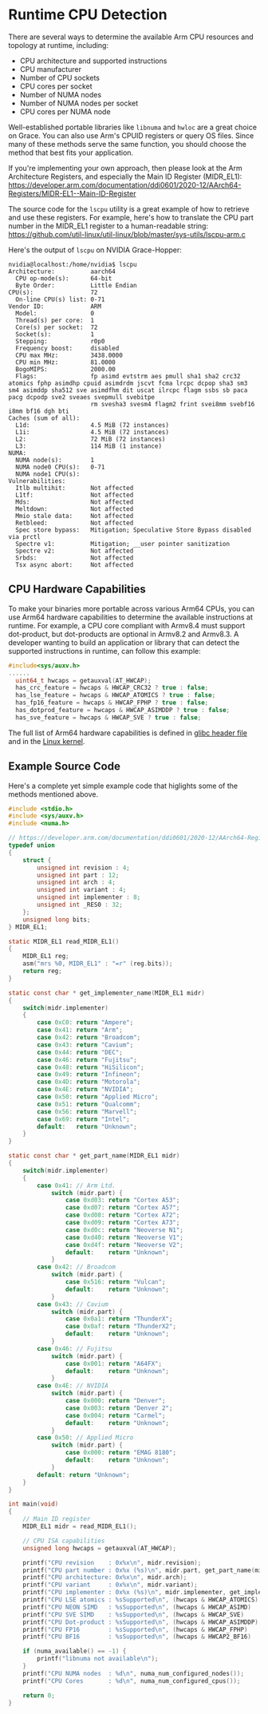 # Runtime CPU Detection

There are several ways to determine the available Arm CPU resources and topology at runtime, including:

 * CPU architecture and supported instructions
 * CPU manufacturer
 * Number of CPU sockets 
 * CPU cores per socket
 * Number of NUMA nodes
 * Number of NUMA nodes per socket
 * CPU cores per NUMA node

Well-established portable libraries like `libnuma` and `hwloc` are a great choice on Grace.  You can also use Arm's CPUID registers or query OS files.  Since many of these methods serve the same function, you should choose the method that best fits your application.

If you're implementing your own approach, then please look at the Arm Architecture Registers, and especially the Main ID Register (MIDR_EL1): https://developer.arm.com/documentation/ddi0601/2020-12/AArch64-Registers/MIDR-EL1--Main-ID-Register

The source code for the `lscpu` utility is a great example of how to retrieve and use these registers.  For example, here's how to translate the CPU part number in the MIDR_EL1 register to a human-readable string: https://github.com/util-linux/util-linux/blob/master/sys-utils/lscpu-arm.c

Here's the output of `lscpu` on NVIDIA Grace-Hopper:
```
nvidia@localhost:/home/nvidia$ lscpu
Architecture:          aarch64
  CPU op-mode(s):      64-bit
  Byte Order:          Little Endian
CPU(s):                72
  On-line CPU(s) list: 0-71
Vendor ID:             ARM
  Model:               0
  Thread(s) per core:  1
  Core(s) per socket:  72
  Socket(s):           1
  Stepping:            r0p0
  Frequency boost:     disabled
  CPU max MHz:         3438.0000
  CPU min MHz:         81.0000
  BogoMIPS:            2000.00
  Flags:               fp asimd evtstrm aes pmull sha1 sha2 crc32 atomics fphp asimdhp cpuid asimdrdm jscvt fcma lrcpc dcpop sha3 sm3 sm4 asimddp sha512 sve asimdfhm dit uscat ilrcpc flagm ssbs sb paca pacg dcpodp sve2 sveaes svepmull svebitpe
                       rm svesha3 svesm4 flagm2 frint svei8mm svebf16 i8mm bf16 dgh bti
Caches (sum of all):
  L1d:                 4.5 MiB (72 instances)
  L1i:                 4.5 MiB (72 instances)
  L2:                  72 MiB (72 instances)
  L3:                  114 MiB (1 instance)
NUMA:
  NUMA node(s):        1
  NUMA node0 CPU(s):   0-71
  NUMA node1 CPU(s):
Vulnerabilities:
  Itlb multihit:       Not affected
  L1tf:                Not affected
  Mds:                 Not affected
  Meltdown:            Not affected
  Mmio stale data:     Not affected
  Retbleed:            Not affected
  Spec store bypass:   Mitigation; Speculative Store Bypass disabled via prctl
  Spectre v1:          Mitigation; __user pointer sanitization
  Spectre v2:          Not affected
  Srbds:               Not affected
  Tsx async abort:     Not affected
```

## CPU Hardware Capabilities

To make your binaries more portable across various Arm64 CPUs, you can use Arm64 hardware capabilities to determine the available instructions at runtime.  For example, a CPU core compliant with Armv8.4 must support dot-product, but dot-products are optional in Armv8.2 and Armv8.3.  A developer wanting to build an application or library that can detect the supported instructions in runtime, can follow this example:

```c
#include<sys/auxv.h>
......
  uint64_t hwcaps = getauxval(AT_HWCAP);
  has_crc_feature = hwcaps & HWCAP_CRC32 ? true : false;
  has_lse_feature = hwcaps & HWCAP_ATOMICS ? true : false;
  has_fp16_feature = hwcaps & HWCAP_FPHP ? true : false;
  has_dotprod_feature = hwcaps & HWCAP_ASIMDDP ? true : false;
  has_sve_feature = hwcaps & HWCAP_SVE ? true : false;
```

The full list of Arm64 hardware capabilities is defined in [glibc header file](https://github.com/bminor/glibc/blob/master/sysdeps/unix/sysv/linux/aarch64/bits/hwcap.h) and in the [Linux kernel](https://github.com/torvalds/linux/blob/master/arch/arm64/include/asm/hwcap.h).

## Example Source Code

Here's a complete yet simple example code that higlights some of the methods mentioned above.

```c
#include <stdio.h>
#include <sys/auxv.h>
#include <numa.h>

// https://developer.arm.com/documentation/ddi0601/2020-12/AArch64-Registers/MIDR-EL1--Main-ID-Register
typedef union
{
    struct {
        unsigned int revision : 4;
        unsigned int part : 12;
        unsigned int arch : 4;
        unsigned int variant : 4;
        unsigned int implementer : 8;
        unsigned int _RES0 : 32;
    };
    unsigned long bits;
} MIDR_EL1;

static MIDR_EL1 read_MIDR_EL1()
{
    MIDR_EL1 reg;
    asm("mrs %0, MIDR_EL1" : "=r" (reg.bits));
    return reg;
}

static const char * get_implementer_name(MIDR_EL1 midr)
{
    switch(midr.implementer) 
    {
        case 0xC0: return "Ampere";
        case 0x41: return "Arm";
        case 0x42: return "Broadcom";
        case 0x43: return "Cavium";
        case 0x44: return "DEC";
        case 0x46: return "Fujitsu";
        case 0x48: return "HiSilicon";
        case 0x49: return "Infineon";
        case 0x4D: return "Motorola";
        case 0x4E: return "NVIDIA";
        case 0x50: return "Applied Micro";
        case 0x51: return "Qualcomm";
        case 0x56: return "Marvell";
        case 0x69: return "Intel";
        default:   return "Unknown";
    }
}

static const char * get_part_name(MIDR_EL1 midr)
{
    switch(midr.implementer) 
    {
        case 0x41: // Arm Ltd.
            switch (midr.part) {
                case 0xd03: return "Cortex A53";
                case 0xd07: return "Cortex A57";
                case 0xd08: return "Cortex A72";
                case 0xd09: return "Cortex A73";
                case 0xd0c: return "Neoverse N1";
                case 0xd40: return "Neoverse V1";
                case 0xd4f: return "Neoverse V2";
                default:    return "Unknown";
            }
        case 0x42: // Broadcom
            switch (midr.part) {
                case 0x516: return "Vulcan";
                default:    return "Unknown";
            }
        case 0x43: // Cavium
            switch (midr.part) {
                case 0x0a1: return "ThunderX";
                case 0x0af: return "ThunderX2";
                default:    return "Unknown";
            }
        case 0x46: // Fujitsu
            switch (midr.part) {
                case 0x001: return "A64FX";
                default:    return "Unknown";
            }
        case 0x4E: // NVIDIA
            switch (midr.part) {
                case 0x000: return "Denver";
                case 0x003: return "Denver 2";
                case 0x004: return "Carmel";
                default:    return "Unknown";
            }
        case 0x50: // Applied Micro
            switch (midr.part) {
                case 0x000: return "EMAG 8180";
                default:    return "Unknown";
            }
        default: return "Unknown";
    }
}

int main(void) 
{
    // Main ID register
    MIDR_EL1 midr = read_MIDR_EL1();

    // CPU ISA capabilities
    unsigned long hwcaps = getauxval(AT_HWCAP);

    printf("CPU revision    : 0x%x\n", midr.revision);
    printf("CPU part number : 0x%x (%s)\n", midr.part, get_part_name(midr));
    printf("CPU architecture: 0x%x\n", midr.arch);
    printf("CPU variant     : 0x%x\n", midr.variant);
    printf("CPU implementer : 0x%x (%s)\n", midr.implementer, get_implementer_name(midr));
    printf("CPU LSE atomics : %sSupported\n", (hwcaps & HWCAP_ATOMICS) ? "" : "Not ");
    printf("CPU NEON SIMD   : %sSupported\n", (hwcaps & HWCAP_ASIMD)   ? "" : "Not ");
    printf("CPU SVE SIMD    : %sSupported\n", (hwcaps & HWCAP_SVE)     ? "" : "Not ");
    printf("CPU Dot-product : %sSupported\n", (hwcaps & HWCAP_ASIMDDP) ? "" : "Not ");
    printf("CPU FP16        : %sSupported\n", (hwcaps & HWCAP_FPHP)    ? "" : "Not ");
    printf("CPU BF16        : %sSupported\n", (hwcaps & HWCAP2_BF16)   ? "" : "Not ");

    if (numa_available() == -1) {
        printf("libnuma not available\n");
    }
    printf("CPU NUMA nodes  : %d\n", numa_num_configured_nodes());
    printf("CPU Cores       : %d\n", numa_num_configured_cpus());

    return 0;
}
```
